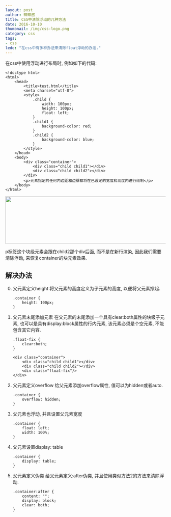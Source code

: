 ```yaml
---
layout: post
author: 碎碎酱
title: CSS中清除浮动的几种方法
date: 2016-10-10
thumbnail: /img/css-logo.png
category: css
tags:
- css
lede: "在css中有多种办法来清除float浮动的办法."
---
```



在css中使用浮动进行布局时, 例如如下的代码:

```
<!doctype html>
<html>
    <head>
        <title>test.html</title>
        <meta charset="utf-8">
        <style>
            .child {
                width: 100px;
                height: 100px;
                float: left;
            }
            .child1 {
                background-color: red;
            }
            .child2 {
                background-color: blue;
            }
        </style>
    </head>
    <body>
        <div class="container">
            <div class="child child1"></div>
            <div class="child child2"></div>
        </div>
        <p>元素指定的任何内边距和边框都将在已设定的宽度和高度内进行绘制</p>
    </body>
</html>
```

<img src="http://cdn.suisuijiang.com/message_1476072629494.png" width="706" height="149" class="aligncenter" />

p标签这个块级元素会跟在child2那个div后面, 而不是在新行渲染, 因此我们需要清除浮动, 来恢复container的块元素效果.

## 解决办法

0. 父元素定义height
    将父元素的高度定义为子元素的高度, 以便将父元素撑起.
    ```
    .container {
        height: 100px;
    }
    ```

0. 父元素末尾添加元素
    在父元素的末尾添加一个具有clear:both属性的块级子元素, 也可以是具有display:block属性的行内元素, 该元素必须是个空元素, 不能包含其它内容.
    ```
    .float-fix {
        clear:both;
    }

    <div class="container">
        <div class="child child1"></div>
        <div class="child child2"></div>
        <div class="float-fix"/>
    </div>
    ```

0. 父元素定义overflow
    给父元素添加overflow属性, 值可以为hidden或者auto.
    ```
    .container {
        overflow: hidden;
    }
    ```

0. 父元素也浮动, 并且设置父元素宽度
    ```
    .container {
        float: left;
        width: 100%;
    }
    ```

0. 父元素设置display: table
    ```
    .container {
        display: table;
    }
    ```

0. 父元素定义伪类
    给父元素定义:after伪类, 并且使用类似方法2的方法来清除浮动.
    ```
    .container:after {
        content: "";
        display: block;
        clear: both;
    }
    ```
